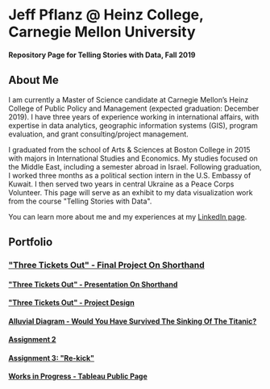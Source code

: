 # Jeff Pflanz @ Heinz College, Carnegie Mellon University
#### Repository Page for Telling Stories with Data, Fall 2019 

## About Me

I am currently a Master of Science candidate at Carnegie Mellon’s Heinz College of Public Policy and Management (expected graduation: December 2019). I have three years of experience working in international affairs, with expertise in data analytics, geographic information systems (GIS), program evaluation, and grant consulting/project management.

I graduated from the school of Arts & Sciences at Boston College in 2015 with majors in International Studies and Economics. My studies focused on the Middle East, including a semester abroad in Israel. Following graduation, I worked three months as a political section intern in the U.S. Embassy of Kuwait. I then served two years in central Ukraine as a Peace Corps Volunteer. This page will serve as an exhibit to my data visualization work from the course "Telling Stories with Data". 

You can learn more about me and my experiences at my [LinkedIn page](https://www.linkedin.com/in/jeffreypflanz/). 

## Portfolio

### ["Three Tickets Out" - Final Project On Shorthand](https://carnegiemellon.shorthandstories.com/threeticketsout/index.html)
#### ["Three Tickets Out" - Presentation On Shorthand](https://carnegiemellon.shorthandstories.com/ThreeTicketsOutPresentation/index.html)
#### ["Three Tickets Out" - Project Design](/final_project_JeffPflanz.md)

#### [Alluvial Diagram - Would You Have Survived The Sinking Of The Titanic?](/titanic.md)
#### [Assignment 2](/dataviz2.md)
#### [Assignment 3: "Re-kick"](/Assignment3.md)

#### [Works in Progress - Tableau Public Page](https://public.tableau.com/profile/jeff.p7586#!/)
